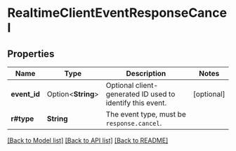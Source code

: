 # RealtimeClientEventResponseCancel

## Properties

Name | Type | Description | Notes
------------ | ------------- | ------------- | -------------
**event_id** | Option<**String**> | Optional client-generated ID used to identify this event. | [optional]
**r#type** | **String** | The event type, must be `response.cancel`. | 

[[Back to Model list]](../README.md#documentation-for-models) [[Back to API list]](../README.md#documentation-for-api-endpoints) [[Back to README]](../README.md)


